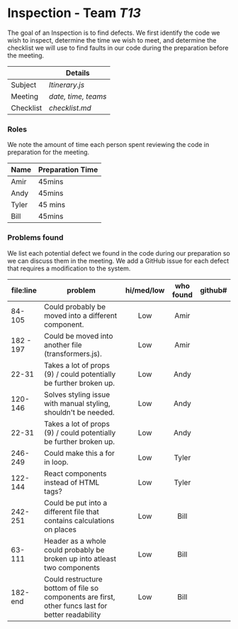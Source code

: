 # Inspection - Team _T13_

The goal of an Inspection is to find defects.
We first identify the code we wish to inspect, determine the time we wish to meet, and determine the checklist we will use to find faults in our code during the preparation before the meeting.

|           | Details             |
| --------- | ------------------- |
| Subject   | _Itinerary.js_      |
| Meeting   | _date, time, teams_ |
| Checklist | _checklist.md_      |

### Roles

We note the amount of time each person spent reviewing the code in preparation for the meeting.

| Name | Preparation Time |
| ---- | ---------------- |
| Amir |  45mins          |
| Andy |  45mins          |
| Tyler | 45 mins         |
| Bill | 45mins  |

### Problems found

We list each potential defect we found in the code during our preparation so we can discuss them in the meeting.
We add a GitHub issue for each defect that requires a modification to the system.

| file:line | problem                                                       | hi/med/low | who found | github# |
| --------- | ------------------------------------------------------------- | :--------: | :-------: | ------- |
| 84-105    | Could probably be moved into a different component.           |    Low     |   Amir    |         |
| 182 - 197 | Could be moved into another file (transformers.js).           |    Low     |   Amir    |         |
| 22-31     | Takes a lot of props (9) / could potentially be further broken up.|    Low     |   Andy    |         |
| 120-146   | Solves styling issue with manual styling, shouldn't be needed.  |    Low     |   Andy    |         |
| 22-31     | Takes a lot of props (9) / could potentially be further broken up.|    Low     |   Andy    |         |
| 246-249   | Could make this a for in loop.                                |    Low     |   Tyler   |         |
| 122-144   | React components instead of HTML tags?                        |    Low     |   Tyler   |         |
|242-251 | Could be put into a different file that contains calculations on places | Low | Bill | |
| 63-111 | Header as a whole could probably be broken up into atleast two components | Low | Bill | |
| 182-end | Could restructure bottom of file so components are first, other funcs last for better readability | Low | Bill | |
